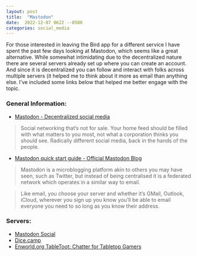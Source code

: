 ```yaml
---
layout: post
title:  "Mastodon"
date:  2022-12-07 0622 --0500
categories: social_media
---
```

For those interested in leaving the Bird app for a different service I have spent the past few days looking at Mastodon, which seems like a great alternative. While somewhat intimidating due to the decentralized nature there are several servers already set up where you can create an account. And since it is decentralized you can follow and interact with folks across multiple servers (it helped me to think about it more as email than anything else. I’ve included some links below that helped me better engage with the topic.

### General Information:
- [Mastodon - Decentralized social media](https://joinmastodon.org/)

>Social networking that’s not for sale.   Your home feed should be filled with what matters to you most, not what a corporation thinks you should see. Radically different social media, back in the hands of the people.


- [Mastodon quick start guide - Official Mastodon Blog](https://blog.joinmastodon.org/2018/08/mastodon-quick-start-guide/)

> Mastodon is a microblogging platform akin to others you may have seen, such as Twitter, but instead of being centralised it is a federated network which operates in a similar way to email.

> Like email, you choose your server and whether it’s GMail, Outlook, iCloud, wherever you sign up you know you’ll be able to email everyone you need to so long as you know their address.

### Servers:
* [Mastodon Social](https://mastodon.social/explore)
* [Dice.camp](https://dice.camp/explore)
* [Enworld.org TableToot: Chatter for Tabletop Gamers](https://chirp.enworld.org/about)